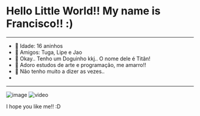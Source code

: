 # Hello Little World!! My name is Francisco!! :)
__________________________________________________________________________________________________________________________
- 💖 Idade: 16 aninhos
- 🌱 Amigos: Tuga, Lipe e Jao
- 🐶 Okay.. Tenho um Doguinho kkj.. O nome dele é Titân!
- 🤔 Adoro estudos de arte e programação, me amarro!!
- 💬 Não tenho muito a dizer as vezes..
- 
__________________________________________________________________________________________________________________________

![image](https://media.tenor.com/FbTWLMuy8dgAAAAj/lcv-80s-computer.gif)
![video](https://www.youtube.com/watch?v=MtXWpF7IxCM)

I hope you like me!! :D




